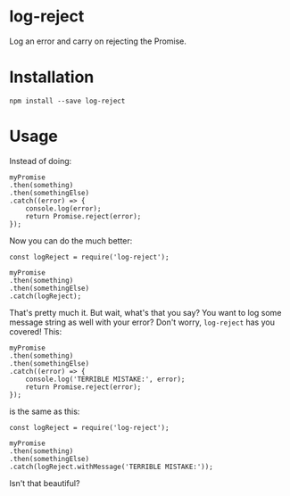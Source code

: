 # log-reject

Log an error and carry on rejecting the Promise.

# Installation

```
npm install --save log-reject
```

# Usage

Instead of doing:

```
myPromise
.then(something)
.then(somethingElse)
.catch((error) => {
    console.log(error);
    return Promise.reject(error);
});
```

Now you can do the much better:

```
const logReject = require('log-reject');

myPromise
.then(something)
.then(somethingElse)
.catch(logReject);
```

That's pretty much it.
But wait, what's that you say? You want to log some message string as well with your error?
Don't worry, `log-reject` has you covered!
This:

```
myPromise
.then(something)
.then(somethingElse)
.catch((error) => {
    console.log('TERRIBLE MISTAKE:', error);
    return Promise.reject(error);
});
```

is the same as this:

```
const logReject = require('log-reject');

myPromise
.then(something)
.then(somethingElse)
.catch(logReject.withMessage('TERRIBLE MISTAKE:'));
```

Isn't that beautiful?